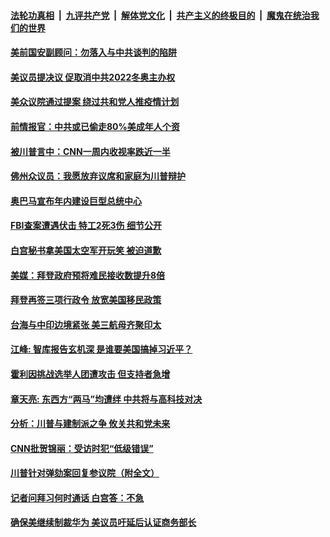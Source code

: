 

####  [法轮功真相](../../../../basic/blob/master/README.md?t=02041431) &nbsp;|&nbsp; [九评共产党](../../../../9ping.md/blob/master/README.md?t=02041431) &nbsp;|&nbsp; [解体党文化](../../../../jtdwh.md/blob/master/README.md?t=02041431)  &nbsp;|&nbsp; [共产主义的终极目的](../../../../gczydzjmd.md/blob/master/README.md?t=02041431) &nbsp;|&nbsp; [魔鬼在统治我们的世界](../../../../mgztzwmdsj.md/blob/master/README.md?t=02041431) 

#### [美前国安副顾问：勿落入与中共谈判的陷阱](../pages/soh6/470834.md?t=02041431) 
#### [美议员提决议 促取消中共2022冬奥主办权](../pages/soh6/470777.md?t=02041431) 
#### [美众议院通过提案 绕过共和党人推疫情计划](../pages/soh6/470831.md?t=02041431) 
#### [前情报官：中共或已偷走80%美成年人个资](../pages/soh6/470792.md?t=02041431) 
#### [被川普言中：CNN一周内收视率跌近一半](../pages/soh6/470813.md?t=02041431) 
#### [佛州众议员：我愿放弃议席和家庭为川普辩护](../pages/soh6/470804.md?t=02041431) 
#### [奥巴马宣布年内建设巨型总统中心](../pages/soh6/470780.md?t=02041431) 
#### [FBI查案遭遇伏击 特工2死3伤 细节公开](../pages/soh6/470795.md?t=02041431) 
#### [白宫秘书拿美国太空军开玩笑 被迫道歉](../pages/soh6/470732.md?t=02041431) 
#### [美媒：拜登政府预将难民接收数提升8倍](../pages/soh6/470771.md?t=02041431) 
#### [拜登再签三项行政令 放宽美国移民政策 ](../pages/soh6/470753.md?t=02041431) 
#### [台海与中印边境紧张 美三航母齐聚印太](../pages/soh6/470759.md?t=02041431) 
#### [江峰: 智库报告玄机深 是谁要美国搞掉习近平？](../pages/soh6/470741.md?t=02041431) 
#### [霍利因挑战选举人团遭攻击 但支持者急增](../pages/soh6/470729.md?t=02041431) 
#### [章天亮: 东西方“两马”均遭绊 中共将与高科技对决](../pages/soh6/470669.md?t=02041431) 
#### [分析：川普与建制派之争 攸关共和党未来](../pages/soh6/470684.md?t=02041431) 
#### [CNN批贺锦丽：受访时犯“低级错误”](../pages/soh6/470666.md?t=02041431) 
#### [川普针对弹劾案回复参议院（附全文）](../pages/soh6/470498.md?t=02041431) 
#### [记者问拜习何时通话 白宫答：不急](../pages/soh6/470660.md?t=02041431) 
#### [确保美继续制裁华为 美议员吁延后认证商务部长](../pages/soh6/470627.md?t=02041431) 
